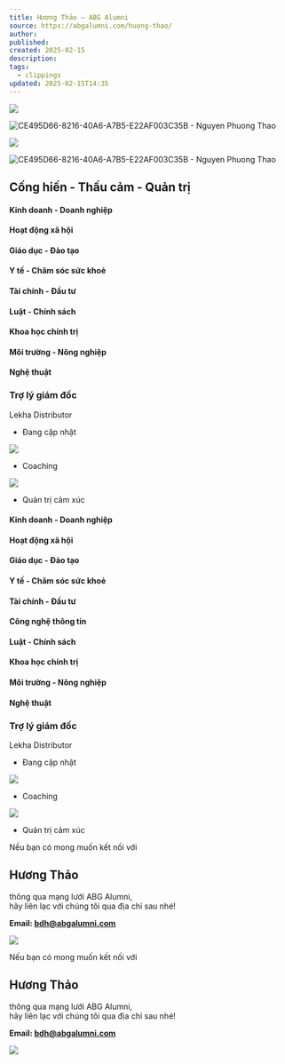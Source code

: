 ```yaml
---
title: Hương Thảo – ABG Alumni
source: https://abgalumni.com/huong-thao/
author: 
published: 
created: 2025-02-15
description: 
tags:
  - clippings
updated: 2025-02-15T14:35
---
```

![](https://abgalumni.com/wp-content/uploads/2021/10/1-1.png)

![CE495D66-8216-40A6-A7B5-E22AF003C35B - Nguyen Phuong Thao](https://abgalumni.com/wp-content/uploads/elementor/thumbs/CE495D66-8216-40A6-A7B5-E22AF003C35B-Nguyen-Phuong-Thao-qsy2fsfn401v8f4esgshavcfag8unt6q09m25rypsk.jpeg "CE495D66-8216-40A6-A7B5-E22AF003C35B – Nguyen Phuong Thao")

![](https://abgalumni.com/wp-content/uploads/2021/10/1-1.png)

![CE495D66-8216-40A6-A7B5-E22AF003C35B - Nguyen Phuong Thao](https://abgalumni.com/wp-content/uploads/elementor/thumbs/CE495D66-8216-40A6-A7B5-E22AF003C35B-Nguyen-Phuong-Thao-qsy2fsfn401v8f4esgshavcfag8unt6q09m25rypsk.jpeg "CE495D66-8216-40A6-A7B5-E22AF003C35B – Nguyen Phuong Thao")

## Cống hiến - Thấu cảm - Quản trị

#### Kinh doanh - Doanh nghiệp

#### Hoạt động xã hội​

#### Giáo dục - Đào tạo

#### Y tế - Chăm sóc sức khoẻ​

#### Tài chính - Đầu tư​

#### Luật - Chính sách​

#### Khoa học chính trị​

#### Môi trường - Nông nghiệp​

#### Nghệ thuật​

### Trợ lý giám đốc

Lekha Distributor

- Đang cập nhật

![](https://abgalumni.com/wp-content/uploads/2021/10/Image-Left.png)

- Coaching

![](https://abgalumni.com/wp-content/uploads/2021/10/Image-Right.png)

- Quản trị cảm xúc

#### Kinh doanh - Doanh nghiệp

#### Hoạt động xã hội

#### Giáo dục - Đào tạo

#### Y tế - Chăm sóc sức khoẻ

#### Tài chính - Đầu tư

#### Công nghệ thông tin

#### Luật - Chính sách

#### Khoa học chính trị

#### Môi trường - Nông nghiệp

#### Nghệ thuật

### Trợ lý giám đốc

Lekha Distributor

- Đang cập nhật

![](https://abgalumni.com/wp-content/uploads/2021/10/Image-Left.png)

- Coaching

![](https://abgalumni.com/wp-content/uploads/2021/10/Image-Right.png)

- Quản trị cảm xúc

Nếu bạn có mong muốn kết nối với

## Hương Thảo

thông qua mạng lưới ABG Alumni,  
hãy liên lạc với chúng tôi qua địa chỉ sau nhé!

**Email: bdh@abgalumni.com**

![](https://abgalumni.com/wp-content/uploads/2021/11/39-Nguyen-Phuong-Thao-768x543.png)

Nếu bạn có mong muốn kết nối với

## Hương Thảo

thông qua mạng lưới ABG Alumni,  
hãy liên lạc với chúng tôi qua địa chỉ sau nhé!

**Email: bdh@abgalumni.com**

![](https://abgalumni.com/wp-content/uploads/2021/11/39-Nguyen-Phuong-Thao-768x543.png)
